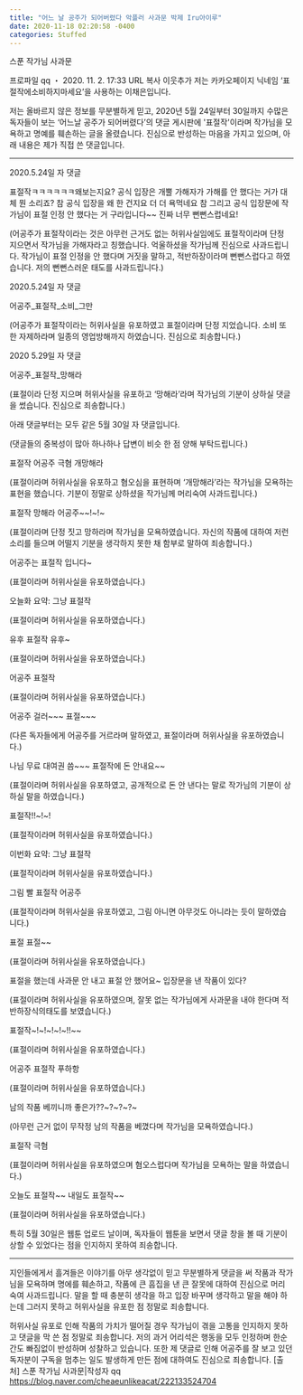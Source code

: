 ```yaml
---
title: "어느 날 공주가 되어버렸다 악플러 사과문 박제 Iru아이루"
date: 2020-11-18 02:20:58 -0400
categories: Stuffed
---
```

스푼 작가님 사과문

프로파일
 qq ・ 2020. 11. 2. 17:33
URL 복사  이웃추가 
저는 카카오페이지 닉네임 ‘표절작에소비하지마세요’을 사용하는 이채은입니다.


저는 올바르지 않은 정보를 무분별하게 믿고, 2020년 5월 24일부터 30일까지 수많은 독자들이 보는 ‘어느날 공주가 되어버렸다’의 댓글 게시판에 '표절작'이라며 작가님을 모욕하고 명예를 훼손하는 글을 올렸습니다. 진심으로 반성하는 마음을 가지고 있으며, 아래 내용은 제가 직접 쓴 댓글입니다.

____________________________________________________________________________________________________


2020.5.24일 자 댓글


표절작ㅋㅋㅋㅋㅋㅋ왜보는지요? 공식 입장은 개뿔 가해자가 가해를 안 했다는 거가 대체 뭔 소리죠? 참 공식 입장을 왜 한 건지요 더 더 욕먹네요 참 그리고 공식 입장문에 작가님이 표절 인정 안 했다는 거 구라입니다~~ 진짜 너무 뻔뻔스럽네요!

(어공주가 표절작이라는 것은 아무런 근거도 없는 허위사실임에도 표절작이라며 단정 지으면서 작가님을 가해자라고 칭했습니다. 억울하셨을 작가님께 진심으로 사과드립니다. 작가님이 표절 인정을 안 했다며 거짓을 말하고, 적반하장이라며 뻔뻔스럽다고 하였습니다. 저의 뻔뻔스러운 태도를 사과드립니다.)


2020.5.24일 자 댓글


어공주_표절작_소비_그만

(어공주가 표절작이라는 허위사실을 유포하였고 표절이라며 단정 지었습니다. 소비 또한 자제하라며 일종의 영업방해까지 하였습니다. 진심으로 죄송합니다.)


2020 5.29일 자 댓글


어공주_표절작_망해라

(표절이라 단정 지으며 허위사실을 유포하고 ‘망해라’라며 작가님의 기분이 상하실 댓글을 썼습니다. 진심으로 죄송합니다.)


아래 댓글부터는 모두 같은 5월 30일 자 댓글입니다.


(댓글들의 중복성이 많아 하나하나 답변이 비슷 한 점 양해 부탁드립니다.)


표절작 어공주 극혐 개망해라

(표절이라며 허위사실을 유포하고 혐오심을 표현하며 ‘개망해라’라는 작가님을 모욕하는 표현을 했습니다. 기분이 정말로 상하셨을 작가님께 머리숙여 사과드립니다.)


표절작 망해라 어공주~~!~!~

(표절이라며 단정 짓고 망하라며 작가님을 모욕하였습니다. 자신의 작품에 대하여 저런 소리를 들으며 어떨지 기분을 생각하지 못한 채 함부로 말하여 죄송합니다.)


어공주는 표절작 입니다~

(표절이라며 허위사실을 유포하였습니다.)


오늘화 요약: 그냥 표절작

(표절이라며 허위사실을 유포하였습니다.)


유후 표절작 유후~

(표절이라며 허위사실을 유포하였습니다.)


어공주 표절작

(표절이라며 허위사실을 유포하였습니다.)


어공주 걸러~~~ 표절~~~

(다른 독자들에게 어공주를 거르라며 말하였고, 표절이라며 허위사실을 유포하였습니다.)


나님 무료 대여권 씀~~~ 표절작에 돈 안내요~~

(표절이라며 허위사실을 유포하였고, 공개적으로 돈 안 낸다는 말로 작가님의 기분이 상하실 말을 하였습니다.)


표절작!!~!~!

(표절작이라며 허위사실을 유포하였습니다.)


이번화 요약: 그냥 표절작

(표절작이라며 허위사실을 유포하였습니다.)


그림 빨 표절작 어공주

(표절작이라며 허위사실을 유포하였고, 그림 아니면 아무것도 아니라는 듯이 말하였습니다.)


표절 표절~~

(표절이라며 허위사실을 유포하였습니다.)


표절을 했는데 사과문 안 내고 표절 안 했어요~ 입장문을 낸 작품이 있다?

(표절이라며 허위사실을 유포하였으며, 잘못 없는 작가님에게 사과문을 내야 한다며 적반하장식의태도를 보였습니다.)


표절작~!~!~!~!~!!~~

(표절이라며 허위사실을 유포하였습니다.)


어공주 표절작 푸하항

(표절이라며 허위사실을 유포하였습니다.)


남의 작품 베끼니까 좋은가??~?~?~?~

(아무런 근거 없이 무작정 남의 작품을 베꼈다며 작가님을 모욕하였습니다.)


표절작 극혐

(표절이라며 허위사실을 유포하였으며 혐오스럽다며 작가님을 모욕하는 말을 하였습니다.)


오늘도 표절작~~ 내일도 표절작~~

(표절이라며 허위사실을 유포하였습니다.)


특히 5월 30일은 웹툰 업로드 날이며, 독자들이 웹툰을 보면서 댓글 창을 볼 때 기분이 상할 수 있었다는 점을 인지하지 못하여 죄송합니다.

____________________________________________________________________________________________________


지인들에게서 흘겨들은 이야기를 아무 생각없이 믿고 무분별하게 댓글을 써 작품과 작가님을 모욕하며 명에를 훼손하고, 작품에 큰 흠집을 낸 큰 잘못에 대하여 진심으로 머리 숙여 사과드립니다. 말을 할 때 충분히 생각을 하고 입장 바꾸며 생각하고 말을 해야 하는데 그러지 못하고 허위사실을 유포한 점 정말로 죄송합니다.


허위사실 유포로 인해 작품의 가치가 떨어질 경우 작가님이 겪을 고통을 인지하지 못하고 댓글을 막 쓴 점 정말로 죄송합니다. 저의 과거 어리석은 행동을 모두 인정하며 한순간도 빠짐없이 반성하며 성찰하고 있습니다. 또한 제 댓글로 인해 어공주를 잘 보고 있던 독자분이 구독을 멈추는 일도 발생하게 만든 점에 대하여도 진심으로 죄송합니다.
[출처] 스푼 작가님 사과문|작성자 qq
https://blog.naver.com/cheaeunlikeacat/222133524704
